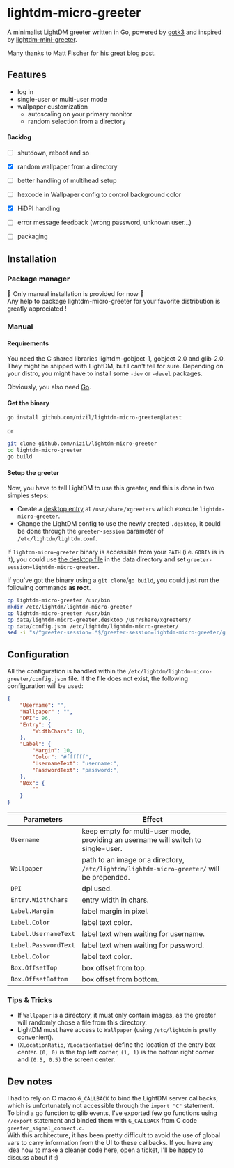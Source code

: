 # lightdm-micro-greeter

A minimalist LightDM greeter written in Go, powered by [gotk3](https://github.com/gotk3/gotk3) and inspired by [lightdm-mini-greeter](https://github.com/prikhi/lightdm-mini-greeter).  

Many thanks to Matt Fischer for [his great blog post](http://www.mattfischer.com/blog/archives/5).


## Features

- log in
- single-user or multi-user mode
- wallpaper customization
    - autoscaling on your primary monitor
    - random selection from a directory

#### Backlog

- [ ] shutdown, reboot and so
- [x] random wallpaper from a directory
- [ ] better handling of multihead setup
- [ ] hexcode in Wallpaper config to control background color
- [x] HiDPI handling
- [ ] error message feedback (wrong password, unknown user...)
- [ ] packaging


## Installation

### Package manager

:rotating_light: Only manual installation is provided for now :rotating_light:  
Any help to package lightdm-micro-greeter for your favorite distribution is greatly appreciated ! 

### Manual 

#### Requirements 

You need the C shared libraries lightdm-gobject-1, gobject-2.0 and glib-2.0. They might be shipped with LightDM, but I can't tell for sure. Depending on your distro, you might have to install some `-dev` or `-devel` packages.

Obviously, you also need [Go](https://go.dev/doc/install).

#### Get the binary

```bash
go install github.com/nizil/lightdm-micro-greeter@latest
```
or 
```bash
git clone github.com/nizil/lightdm-micro-greeter
cd lightdm-micro-greeter
go build
```

#### Setup the greeter

Now, you have to tell LightDM to use this greeter, and this is done in two simples steps:
- Create a [desktop entry](https://wiki.archlinux.org/title/desktop_entries) at `/usr/share/xgreeters` which execute `lightdm-micro-greeter`. 
- Change the LightDM config to use the newly created `.desktop`, it could be done through the `greeter-session` parameter of `/etc/lightdm/lightdm.conf`.

If `lightdm-micro-greeter` binary is accessible from your `PATH` (i.e. `GOBIN` is in it), you could use [the desktop file](https://github.com/NiziL/lightdm-micro-greeter/blob/main/data/lightdm-micro-greeter.desktop) in the data directory and set `greeter-session=lightdm-micro-greeter`.

If you've got the binary using a `git clone`/`go build`, you could just run the following commands **as root**.
```bash
cp lightdm-micro-greeter /usr/bin
mkdir /etc/lightdm/lightdm-micro-greeter
cp lightdm-micro-greeter /usr/bin
cp data/lightdm-micro-greeter.desktop /usr/share/xgreeters/
cp data/config.json /etc/lightdm/lightdm-micro-greeter/
sed -i "s/^greeter-session=.*$/greeter-session=lightdm-micro-greeter/g /etc/lightdm/lightdm.conf"
```

## Configuration

All the configuration is handled within the `/etc/lightdm/lightdm-micro-greeter/config.json` file.
If the file does not exist, the following configuration will be used:
```json
{
    "Username": "",
    "Wallpaper" : "",
    "DPI": 96,
    "Entry": {
        "WidthChars": 10,
    },
    "Label": {
        "Margin": 10,
        "Color": "#ffffff",
        "UsernameText": "username:",
        "PasswordText": "password:",
    },
    "Box": {
        ""
    }
}
```

| Parameters | Effect |
|------------|--------|
| `Username` | keep empty for multi-user mode, providing an username will switch to single-user. |
| `Wallpaper` | path to an image or a directory, `/etc/lightdm/lightdm-micro-greeter/` will be prepended. |
|`DPI`| dpi used. |
| `Entry.WidthChars` | entry width in chars. |
| `Label.Margin` | label margin in pixel. |
| `Label.Color` | label text color. |
| `Label.UsernameText` | label text when waiting for username. |
| `Label.PasswordText` | label text when waiting for password. |
| `Label.Color` | label text color. |
| `Box.OffsetTop` | box offset from top. |
| `Box.OffsetBottom` | box offset from bottom. |

### Tips & Tricks

- If `Wallpaper` is a directory, it must only contain images, as the greeter will randomly chose a file from this directory. 
- LightDM must have access to `Wallpaper` (using `/etc/lightdm` is pretty convenient).
- (`XLocationRatio`, `YLocationRatio`) define the location of the entry box center. `(0, 0)` is the top left corner, `(1, 1)` is the bottom right corner and `(0.5, 0.5)` the screen center.

## Dev notes

I had to rely on C macro `G_CALLBACK` to bind the LightDM server callbacks, which is unfortunately not accessible through the `import "C"` statement.  
To bind a go function to glib events, I've exported few go functions using `//export` statement and binded them with `G_CALLBACK` from C code `greeter_signal_connect.c`.  
With this architecture, it has been pretty difficult to avoid the use of global vars to carry information from the UI to these callbacks. If you have any idea how to make a cleaner code here, open a ticket, I'll be happy to discuss about it :)
